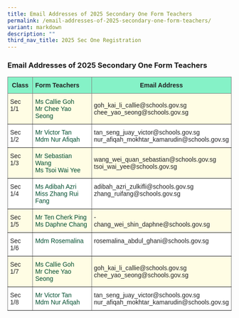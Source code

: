 ```yaml
---
title: Email Addresses of 2025 Secondary One Form Teachers
permalink: /email-addresses-of-2025-secondary-one-form-teachers/
variant: markdown
description: ""
third_nav_title: 2025 Sec One Registration
---
```

<h3>Email Addresses of 2025 Secondary One Form Teachers</h3>

<style type="text/css">
.tg  {border-collapse:collapse;border-spacing:0;}
.tg td{border-color:black;border-style:solid;border-width:1px;font-family:Arial, sans-serif;font-size:14px;
  overflow:hidden;padding:10px 5px;word-break:normal;}
.tg th{border-color:black;border-style:solid;border-width:1px;font-family:Arial, sans-serif;font-size:14px;
  font-weight:normal;overflow:hidden;padding:10px 5px;word-break:normal;}
.tg .tg-h8xx{background-color:#FFFDE4;border-color:inherit;color:#004D2E;text-align:left;vertical-align:top}
.tg .tg-b1ai{background-color:#FFFDE4;border-color:inherit;color:#222;text-align:left;vertical-align:top}
.tg .tg-nnw7{background-color:#85F2C7;border-color:inherit;color:#222;font-weight:bold;text-align:left;vertical-align:middle}
.tg .tg-fpqu{background-color:#FFFDE4;border-color:inherit;color:#222;text-align:left;vertical-align:middle}
.tg .tg-lla3{background-color:#85F2C7;border-color:inherit;color:#222;font-weight:bold;text-align:center;vertical-align:middle}
.tg .tg-ats7{background-color:#FFF;border-color:inherit;color:#222;text-align:left;vertical-align:top}
.tg .tg-ioui{background-color:#FFF;border-color:inherit;color:#004D2E;text-align:left;vertical-align:top}
</style>
<table class="tg">
<thead>
  <tr>
    <th class="tg-lla3"><span style="font-weight:bold;color:#222;background-color:#85F2C7">Class</span></th>
    <th class="tg-nnw7"><span style="font-weight:bold;color:#222;background-color:#85F2C7">
			Form Teachers</span></th>
    <th class="tg-lla3" colspan="3"><span style="font-weight:bold;color:#222;background-color:#85F2C7">Email Address</span></th>
  </tr>
</thead>
<tbody>
  <tr>
    <td class="tg-b1ai">Sec 1/1<span style="color:#222;background-color:#FFFDE4"> </span></td>
    <td class="tg-h8xx"><span style="font-weight:400;color:#004D2E">Ms Callie Goh<br> Mr Chee Yao Seong</span></td>
    <td class="tg-fpqu" colspan="3"><span style="color:#222;background-color:#FFFDE4">     </span>goh_kai_li_callie@schools.gov.sg <br>chee_yao_seong@schools.gov.sg</td>
  </tr>
  <tr>
    <td class="tg-ats7">Sec 1/2<span style="color:#222;background-color:#FFF"> </span></td>
    <td class="tg-ioui"><span style="font-weight:400;color:#004D2E">Mr Victor Tan <br> Mdm Nur Afiqah </span> </td>
    <td class="tg-ats7" colspan="3">tan_seng_juay_victor@schools.gov.sg 
<br>nur_afiqah_mokhtar_kamarudin@schools.gov.sg    </td>
  </tr>
	<tr>
    <td class="tg-b1ai">Sec 1/3<span style="color:#222;background-color:#FFFDE4"> </span></td>
    <td class="tg-h8xx"><span style="font-weight:400;color:#004D2E">Mr Sebastian Wang<br> Ms Tsoi Wai Yee</span></td>
    <td class="tg-fpqu" colspan="3"><span style="color:#222;background-color:#FFFDE4">     </span>wang_wei_quan_sebastian@schools.gov.sg 
 <br>tsoi_wai_yee@schools.gov.sg</td>
  </tr>
  <tr>
    <td class="tg-ats7">Sec 1/4<span style="color:#222;background-color:#FFF"> </span></td>
    <td class="tg-ioui"><span style="font-weight:400;color:#004D2E">Ms Adibah Azri <br> Miss Zhang Rui Fang
 </span> </td>
    <td class="tg-ats7" colspan="3">adibah_azri_zulkifli@schools.gov.sg 
<br>zhang_ruifang@schools.gov.sg</td>
  </tr>
<tr>
    <td class="tg-b1ai">Sec 1/5<span style="color:#222;background-color:#FFFDE4"> </span></td>
    <td class="tg-h8xx"><span style="font-weight:400;color:#004D2E">Mr Ten Cherk Ping<br> Ms Daphne Chang
</span></td>
    <td class="tg-fpqu" colspan="3"><span style="color:#222;background-color:#FFFDE4">     </span>- <br>chang_wei_shin_daphne@schools.gov.sg</td>
  </tr>
  <tr>
    <td class="tg-ats7">Sec 1/6<span style="color:#222;background-color:#FFF"> </span></td>
    <td class="tg-ioui"><span style="font-weight:400;color:#004D2E">Mdm Rosemalina  </span> </td>
    <td class="tg-ats7" colspan="3">rosemalina_abdul_ghani@schools.gov.sg  
   </td>
  </tr>
<tr>
    <td class="tg-b1ai">Sec 1/7<span style="color:#222;background-color:#FFFDE4"> </span></td>
    <td class="tg-h8xx"><span style="font-weight:400;color:#004D2E">Ms Callie Goh<br> Mr Chee Yao Seong</span></td>
    <td class="tg-fpqu" colspan="3"><span style="color:#222;background-color:#FFFDE4">     </span>goh_kai_li_callie@schools.gov.sg <br>chee_yao_seong@schools.gov.sg</td>
  </tr>
  <tr>
    <td class="tg-ats7">Sec 1/8<span style="color:#222;background-color:#FFF"> </span></td>
    <td class="tg-ioui"><span style="font-weight:400;color:#004D2E">Mr Victor Tan <br> Mdm Nur Afiqah </span> </td>
    <td class="tg-ats7" colspan="3">tan_seng_juay_victor@schools.gov.sg 
<br>nur_afiqah_mokhtar_kamarudin@schools.gov.sg    </td>
  </tr>
</tbody></table>